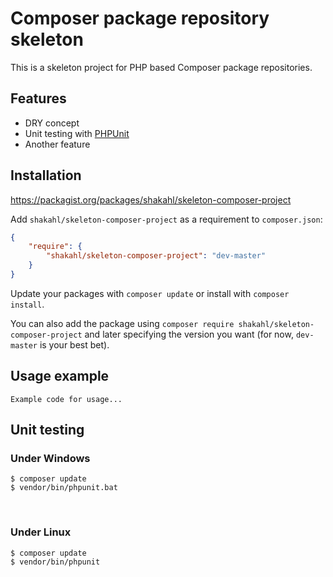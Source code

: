Composer package repository skeleton
===============

This is a skeleton project for PHP based Composer package repositories.

Features
--------

-   DRY concept
-   Unit testing with [PHPUnit](https://phpunit.de/)
-   Another feature

Installation
------------

https://packagist.org/packages/shakahl/skeleton-composer-project

Add `shakahl/skeleton-composer-project` as a requirement to `composer.json`:

```json
{
    "require": {
        "shakahl/skeleton-composer-project": "dev-master"
    }
}
```

Update your packages with `composer update` or install with `composer install`.

You can also add the package using `composer require shakahl/skeleton-composer-project` and later specifying the version you want (for now, `dev-master` is your best bet).

Usage example
-------------

~~~~~~~~~~~~~~~~~~~~~~~~~~~~~~~~~~~~~~~~~~~~~~~~~~~~~~~~~~~~~~~~~~~~~~~~~~~~~~~~
Example code for usage...
~~~~~~~~~~~~~~~~~~~~~~~~~~~~~~~~~~~~~~~~~~~~~~~~~~~~~~~~~~~~~~~~~~~~~~~~~~~~~~~~

Unit testing
------------

### Under Windows

~~~~~~~~~~~~~~~~~~~~~~~~~~~~~~~~~~~~~~~~~~~~~~~~~~~~~~~~~~~~~~~~~~~~~~~~~~~~~~~~
$ composer update
$ vendor/bin/phpunit​.bat
~~~~~~~~~~~~~~~~~~~~~~~~~~~~~~~~~~~~~~~~~~~~~~~~~~~~~~~~~~~~~~~~~~~~~~~~~~~~~~~~
 

### Under Linux

~~~~~~~~~~~~~~~~~~~~~~~~~~~~~~~~~~~~~~~~~~~~~~~~~~~~~~~~~~~~~~~~~~~~~~~~~~~~~~~~
$ composer update
$ vendor/bin/phpunit​
~~~~~~~~~~~~~~~~~~~~~~~~~~~~~~~~~~~~~~~~~~~~~~~~~~~~~~~~~~~~~~~~~~~~~~~~~~~~~~~~
